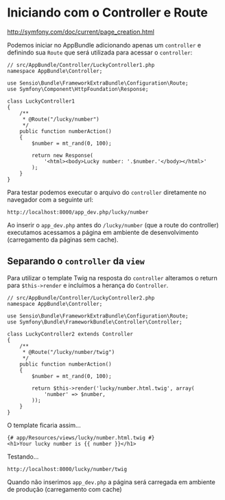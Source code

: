 # Iniciando com o Controller e Route

http://symfony.com/doc/current/page_creation.html

Podemos iniciar no AppBundle adicionando apenas um `controller` e definindo sua `Route` que será 
utilizada para acessar o `controller`:

    // src/AppBundle/Controller/LuckyController1.php
    namespace AppBundle\Controller;

    use Sensio\Bundle\FrameworkExtraBundle\Configuration\Route;
    use Symfony\Component\HttpFoundation\Response;

    class LuckyController1
    {
        /**
         * @Route("/lucky/number")
         */
        public function numberAction()
        {
            $number = mt_rand(0, 100);

            return new Response(
                '<html><body>Lucky number: '.$number.'</body></html>'
            );
        }
    }

Para testar podemos executar o arquivo do `controller` diretamente no navegador com a 
seguinte url:

    http://localhost:8000/app_dev.php/lucky/number

Ao inserir o `app_dev.php` antes do `/lucky/number` (que a route do controller) executamos 
acessamos a página em ambiente de desenvolvimento (carregamento da páginas sem cache).



## Separando o `controller` da `view`

Para utilizar o template Twig na resposta do `controller` alteramos o return para `$this->render`
e incluímos a herança do `Controller`.

    // src/AppBundle/Controller/LuckyController2.php
    namespace AppBundle\Controller;

    use Sensio\Bundle\FrameworkExtraBundle\Configuration\Route;
    use Symfony\Bundle\FrameworkBundle\Controller\Controller;

    class LuckyController2 extends Controller
    {
        /**
         * @Route("/lucky/number/twig")
         */
        public function numberAction()
        {
            $number = mt_rand(0, 100);

            return $this->render('lucky/number.html.twig', array(
                'number' => $number,
            ));
        }
    }

O template ficaria assim...

    {# app/Resources/views/lucky/number.html.twig #}
    <h1>Your lucky number is {{ number }}</h1>

Testando...

    http://localhost:8000/lucky/number/twig

Quando não inserimos `app_dev.php` a página será carregada em ambiente de produção (carregamento
 com cache)
